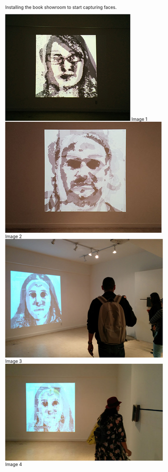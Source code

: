 Installing the book showroom to start capturing faces.

![Example Image](../project_images/0006.jpg?raw=true "Example Image")
Image 1
![Example Image](../project_images/0007.jpg?raw=true "Example Image")
Image 2
![Example Image](../project_images/0008.jpg?raw=true "Example Image")
Image 3
![Example Image](../project_images/0009.jpg?raw=true "Example Image")
Image 4
